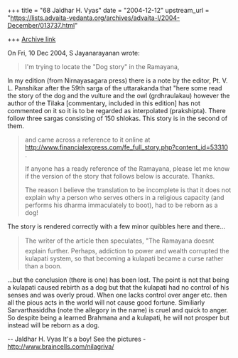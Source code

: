 +++
title = "68 Jaldhar H. Vyas"
date = "2004-12-12"
upstream_url = "https://lists.advaita-vedanta.org/archives/advaita-l/2004-December/013737.html"

+++
[Archive link](https://lists.advaita-vedanta.org/archives/advaita-l/2004-December/013737.html)

On Fri, 10 Dec 2004, S Jayanarayanan wrote:

> I'm trying to locate the "Dog story" in the Ramayana,

In my edition (from Nirnayasagara press) there is a note by the editor,
Pt. V. L. Panshikar after the 59th sarga of the uttarakanda that "here
some read the story of the dog and the vulture and the owl (grdhraulakau)
however the author of the Tilaka [commentary, included in this edition]
has not commented on it so it is to be regarded as interpolated (prakshipta).
There follow three sargas consisting of 150 shlokas.  This story is in the
second of them.


> and came across a
> reference to it online at
> http://www.financialexpress.com/fe_full_story.php?content_id=53310 .
>
> If anyone has a ready reference of the Ramayana, please let me know if
> the version of the story that follows below is accurate. Thanks.
>
> The reason I believe the translation to be incomplete is that it does
> not explain why a person who serves others in a religious capacity (and
> performs his dharma immaculately to boot), had to be reborn as a dog!
>

The story is rendered correctly with a few minor quibbles here and
there...


> The writer of the article then speculates, "The Ramayana doesnt
> explain further. Perhaps, addiction to power and wealth corrupted the
> kulapati system, so that becoming a kulapati became a curse rather than
> a boon.

...but the conclusion (there is one) has been lost.  The point is not that
being a kulapati caused rebirth as a dog but that the kulapati had no
control of his senses and was overly proud.  When one lacks control over
anger etc. then all the pious acts in the world will not cause good
fortune.  Similiarly Sarvarthasiddha (note the allegory in the name) is
cruel and quick to anger.  So despite being a learned Brahmana and a
kulapati, he will not prosper but instead will be reborn as a dog.


-- 
Jaldhar H. Vyas <jaldhar at braincells.com>
It's a boy! See the pictures - http://www.braincells.com/nilagriva/

